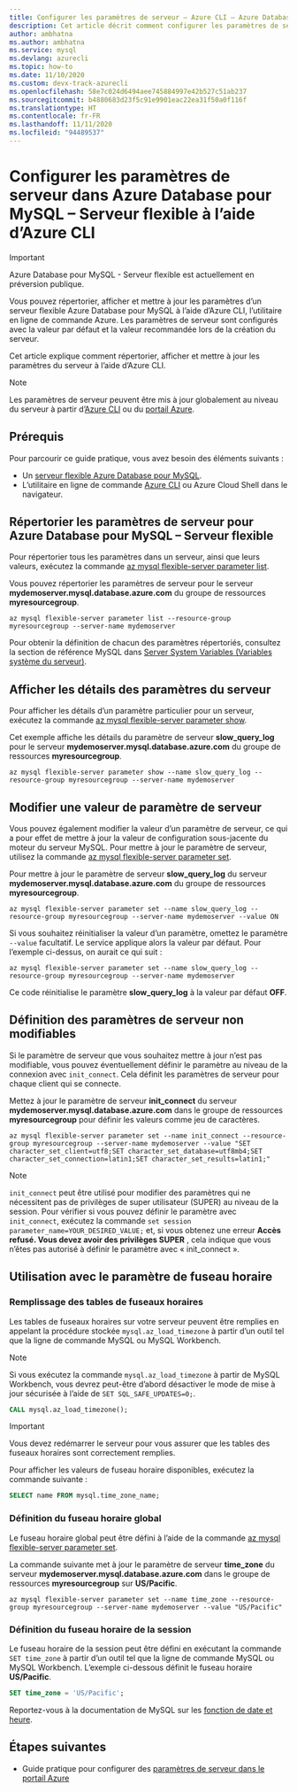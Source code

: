 ```yaml
---
title: Configurer les paramètres de serveur – Azure CLI – Azure Database pour MySQL – Serveur flexible
description: Cet article décrit comment configurer les paramètres de service dans Azure Database pour MySQL – Serveur flexible à l’aide de l’utilitaire en ligne de commande Azure CLI.
author: ambhatna
ms.author: ambhatna
ms.service: mysql
ms.devlang: azurecli
ms.topic: how-to
ms.date: 11/10/2020
ms.custom: devx-track-azurecli
ms.openlocfilehash: 58e7c024d6494aee745884997e42b527c51ab237
ms.sourcegitcommit: b4880683d23f5c91e9901eac22ea31f50a0f116f
ms.translationtype: HT
ms.contentlocale: fr-FR
ms.lasthandoff: 11/11/2020
ms.locfileid: "94489537"
---
```

# <a name="configure-server-parameters-in-azure-database-for-mysql-flexible-server-using-the-azure-cli"></a>Configurer les paramètres de serveur dans Azure Database pour MySQL – Serveur flexible à l’aide d’Azure CLI

> [!IMPORTANT] 
> Azure Database pour MySQL - Serveur flexible est actuellement en préversion publique.

Vous pouvez répertorier, afficher et mettre à jour les paramètres d’un serveur flexible Azure Database pour MySQL à l’aide d’Azure CLI, l’utilitaire en ligne de commande Azure. Les paramètres de serveur sont configurés avec la valeur par défaut et la valeur recommandée lors de la création du serveur.  

Cet article explique comment répertorier, afficher et mettre à jour les paramètres du serveur à l’aide d’Azure CLI.

>[!Note]
> Les paramètres de serveur peuvent être mis à jour globalement au niveau du serveur à partir d’[Azure CLI](./how-to-configure-server-parameters-cli.md) ou du [portail Azure](./how-to-configure-server-parameters-portal.md).

## <a name="prerequisites"></a>Prérequis
Pour parcourir ce guide pratique, vous avez besoin des éléments suivants :
- Un [serveur flexible Azure Database pour MySQL](quickstart-create-server-cli.md).
- L’utilitaire en ligne de commande [Azure CLI](/cli/azure/install-azure-cli) ou Azure Cloud Shell dans le navigateur.

## <a name="list-server-parameters-for-azure-database-for-mysql-flexible-server"></a>Répertorier les paramètres de serveur pour Azure Database pour MySQL – Serveur flexible
Pour répertorier tous les paramètres dans un serveur, ainsi que leurs valeurs, exécutez la commande [az mysql flexible-server parameter list](/cli/azure/mysql/flexible-server/parameter).

Vous pouvez répertorier les paramètres de serveur pour le serveur **mydemoserver.mysql.database.azure.com** du groupe de ressources **myresourcegroup**.
```azurecli-interactive
az mysql flexible-server parameter list --resource-group myresourcegroup --server-name mydemoserver
```
Pour obtenir la définition de chacun des paramètres répertoriés, consultez la section de référence MySQL dans [Server System Variables (Variables système du serveur)](https://dev.mysql.com/doc/refman/5.7/en/server-system-variables.html).

## <a name="show-server-parameter-details"></a>Afficher les détails des paramètres du serveur
Pour afficher les détails d’un paramètre particulier pour un serveur, exécutez la commande [az mysql flexible-server parameter show](/cli/azure/mysql/flexible-server/parameter).

Cet exemple affiche les détails du paramètre de serveur **slow\_query\_log** pour le serveur **mydemoserver.mysql.database.azure.com** du groupe de ressources **myresourcegroup**.
```azurecli-interactive
az mysql flexible-server parameter show --name slow_query_log --resource-group myresourcegroup --server-name mydemoserver
```
## <a name="modify-a-server-parameter-value"></a>Modifier une valeur de paramètre de serveur
Vous pouvez également modifier la valeur d’un paramètre de serveur, ce qui a pour effet de mettre à jour la valeur de configuration sous-jacente du moteur du serveur MySQL. Pour mettre à jour le paramètre de serveur, utilisez la commande [az mysql flexible-server parameter set](/cli/azure/mysql/flexible-server/parameter). 

Pour mettre à jour le paramètre de serveur **slow\_query\_log** du serveur **mydemoserver.mysql.database.azure.com** du groupe de ressources **myresourcegroup**.
```azurecli-interactive
az mysql flexible-server parameter set --name slow_query_log --resource-group myresourcegroup --server-name mydemoserver --value ON
```
Si vous souhaitez réinitialiser la valeur d’un paramètre, omettez le paramètre `--value` facultatif. Le service applique alors la valeur par défaut. Pour l’exemple ci-dessus, on aurait ce qui suit :
```azurecli-interactive
az mysql flexible-server parameter set --name slow_query_log --resource-group myresourcegroup --server-name mydemoserver
```
Ce code réinitialise le paramètre **slow\_query\_log** à la valeur par défaut **OFF**. 

## <a name="setting-non-modifiable-server-parameters"></a>Définition des paramètres de serveur non modifiables

Si le paramètre de serveur que vous souhaitez mettre à jour n’est pas modifiable, vous pouvez éventuellement définir le paramètre au niveau de la connexion avec `init_connect`. Cela définit les paramètres de serveur pour chaque client qui se connecte. 

Mettez à jour le paramètre de serveur **init\_connect** du serveur **mydemoserver.mysql.database.azure.com** dans le groupe de ressources **myresourcegroup** pour définir les valeurs comme jeu de caractères.
```azurecli-interactive
az mysql flexible-server parameter set --name init_connect --resource-group myresourcegroup --server-name mydemoserver --value "SET character_set_client=utf8;SET character_set_database=utf8mb4;SET character_set_connection=latin1;SET character_set_results=latin1;"
```
>[!Note]
> `init_connect` peut être utilisé pour modifier des paramètres qui ne nécessitent pas de privilèges de super utilisateur (SUPER) au niveau de la session. Pour vérifier si vous pouvez définir le paramètre avec `init_connect`, exécutez la commande `set session parameter_name=YOUR_DESIRED_VALUE;` et, si vous obtenez une erreur **Accès refusé. Vous devez avoir des privilèges SUPER** , cela indique que vous n’êtes pas autorisé à définir le paramètre avec « init_connect ».

## <a name="working-with-the-time-zone-parameter"></a>Utilisation avec le paramètre de fuseau horaire

### <a name="populating-the-time-zone-tables"></a>Remplissage des tables de fuseaux horaires

Les tables de fuseaux horaires sur votre serveur peuvent être remplies en appelant la procédure stockée `mysql.az_load_timezone` à partir d’un outil tel que la ligne de commande MySQL ou MySQL Workbench.

> [!NOTE]
> Si vous exécutez la commande `mysql.az_load_timezone` à partir de MySQL Workbench, vous devrez peut-être d’abord désactiver le mode de mise à jour sécurisée à l’aide de `SET SQL_SAFE_UPDATES=0;`.

```sql
CALL mysql.az_load_timezone();
```

> [!IMPORTANT]
> Vous devez redémarrer le serveur pour vous assurer que les tables des fuseaux horaires sont correctement remplies.<!-- fIX me To restart the server, use the [Azure portal](howto-restart-server-portal.md) or [CLI](howto-restart-server-cli.md). -->

Pour afficher les valeurs de fuseau horaire disponibles, exécutez la commande suivante :

```sql
SELECT name FROM mysql.time_zone_name;
```

### <a name="setting-the-global-level-time-zone"></a>Définition du fuseau horaire global

Le fuseau horaire global peut être défini à l’aide de la commande [az mysql flexible-server parameter set](/cli/azure/mysql/flexible-server/parameter).

La commande suivante met à jour le paramètre de serveur **time\_zone** du serveur **mydemoserver.mysql.database.azure.com** dans le groupe de ressources **myresourcegroup** sur **US/Pacific**.

```azurecli-interactive
az mysql flexible-server parameter set --name time_zone --resource-group myresourcegroup --server-name mydemoserver --value "US/Pacific"
```

### <a name="setting-the-session-level-time-zone"></a>Définition du fuseau horaire de la session

Le fuseau horaire de la session peut être défini en exécutant la commande `SET time_zone` à partir d’un outil tel que la ligne de commande MySQL ou MySQL Workbench. L’exemple ci-dessous définit le fuseau horaire **US/Pacific**.  

```sql
SET time_zone = 'US/Pacific';
```

Reportez-vous à la documentation de MySQL sur les [fonction de date et heure](https://dev.mysql.com/doc/refman/5.7/en/date-and-time-functions.html#function_convert-tz).


## <a name="next-steps"></a>Étapes suivantes

- Guide pratique pour configurer des [paramètres de serveur dans le portail Azure](./how-to-configure-server-parameters-portal.md)
